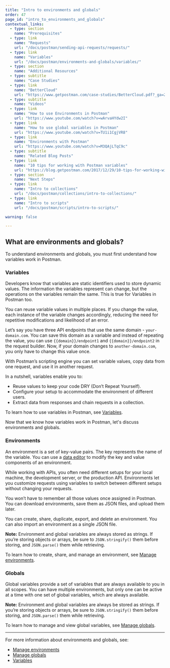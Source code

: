 ```yaml
---
title: "Intro to environments and globals"
order: 47
page_id: "intro_to_environments_and_globals"
contextual_links:
  - type: section
    name: "Prerequisites"
  - type: link
    name: "Requests"
    url: "/docs/postman/sending-api-requests/requests/"
  - type: link
    name: "Variables"
    url: "/docs/postman/environments-and-globals/variables/"
  - type: section
    name: "Additional Resources"
  - type: subtitle
    name: "Case Studies"
  - type: link
    name: "BetterCloud"
    url: "https://www.getpostman.com/case-studies/BetterCloud.pdf?_ga=2.159082620.754547870.1571851340-1454169035.1570491567"
  - type: subtitle
    name: "Videos"
  - type: link
    name: "How to use Environments in Postman"
    url: "https://www.youtube.com/watch?v=wArvaHYdw2I"
  - type: link
    name: "How to use global variables in Postman"
    url: "https://www.youtube.com/watch?v=TU1i1CgjVR8"
  - type: link
    name: "Environments with Postman"
    url: "https://www.youtube.com/watch?v=M3QAjLTqC9c"
  - type: subtitle
    name: "Related Blog Posts"
  - type: link
    name: "10 tips for working with Postman variables"
    url: "https://blog.getpostman.com/2017/12/29/10-tips-for-working-with-postman-variables/?_ga=2.161753338.754547870.1571851340-1454169035.1570491567"
  - type: section
    name: "Next Steps"
  - type: link
    name: "Intro to collections"
    url: "/docs/postman/collections/intro-to-collections/"
  - type: link
    name: "Intro to scripts"
    url: "/docs/postman/scripts/intro-to-scripts/"

warning: false

---
```


## What are environments and globals?

To understand environments and globals, you must first understand how variables work in Postman.

### Variables

Developers know that variables are static identifiers used to store dynamic values. The information the variables represent can change, but the operations on the variables remain the same. This is true for Variables in Postman too.

You can reuse variable values in multiple places. If you change the value, each instance of the variable changes accordingly, reducing the need for repetitive modifications and likelihood of an error.

Let’s say you have three API endpoints that use the same domain - `your-domain.com`. You can save this domain as a variable and instead of repeating the value, you can use `{{domain}}/endpoint1` and `{{domain}}/endpoint2` in the request builder. Now, if your domain changes to `another-domain.com`, you only have to change this value once.

With Postman’s scripting engine you can set variable values, copy data from one request, and use it in another request.

In a nutshell, variables enable you to:

* Reuse values to keep your code DRY (Don’t Repeat Yourself).
* Configure your setup to accommodate the environment of different users.
* Extract data from responses and chain requests in a collection.

To learn how to use variables in Postman, see [Variables](/docs/postman/environments-and-globals/variables/).

Now that we know how variables work in Postman, let's discuss environments and globals.

### Environments

An environment is a set of key-value pairs. The key represents the name of the variable. You can use a [data editor](/docs/postman/launching-postman/navigating-postman/#data-editor) to modify the key and value components of an environment.

While working with APIs, you often need different setups for your local machine, the development server, or the production API. Environments let you customize requests using variables to switch between different setups without changing your requests.

You won’t have to remember all those values once assigned in Postman. You can download environments, save them as JSON files, and upload them later.

You can create, share, duplicate, export, and delete an environment. You can also import an environment as a single JSON file.

**Note:** Environment and global variables are always stored as strings. If you’re storing objects or arrays, be sure to `JSON.stringify()` them before storing, and `JSON.parse()` them while retrieving.

To learn how to create, share, and manage an environment, see [Manage environments](/docs/postman/environments-and-globals/manage-environments/).

### Globals

Global variables provide a set of variables that are always available to you in all scopes. You can have multiple environments, but only one can be active at a time with one set of global variables, which are always available.

**Note:** Environment and global variables are always be stored as strings. If you’re storing objects or arrays, be sure to `JSON.stringify()` them before storing, and `JSON.parse()` them while retrieving.

To learn how to manage and view global variables, see [Manage globals](/docs/postman/environments-and-globals/manage-globals/).

---
For more information about environments and globals, see:

* [Manage environments](/docs/postman/environments-and-globals/manage-environments/)
* [Manage globals](/docs/postman/environments-and-globals/manage-globals/)
* [Variables](/docs/postman/environments-and-globals/variables/)
